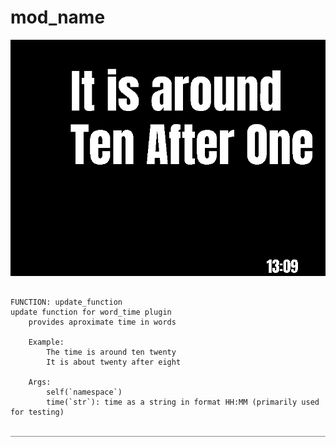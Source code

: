 # mod_name
![sample image for plugin word_clock](../documentation/images/word_clock_sample.png)
```

FUNCTION: update_function
update function for word_time plugin
    provides aproximate time in words
    
    Example:
        The time is around ten twenty
        It is about twenty after eight
    
    Args:
        self(`namespace`)
        time(`str`): time as a string in format HH:MM (primarily used for testing)
    
___________________________________________________________________________
 
```